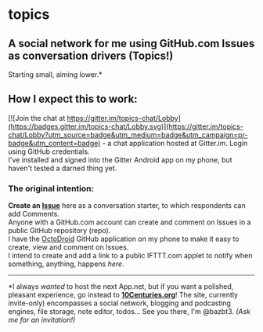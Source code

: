 # topics

## A social network for me using GitHub.com Issues as conversation drivers (Topics!)  
Starting small, aiming lower.\*


## How I expect this to work:
[![Join the chat at https://gitter.im/topics-chat/Lobby](https://badges.gitter.im/topics-chat/Lobby.svg)](https://gitter.im/topics-chat/Lobby?utm_source=badge&utm_medium=badge&utm_campaign=pr-badge&utm_content=badge) - a chat application hosted at Gitter.im.  Login using GitHub credentials.  
I've installed and signed into the Gitter Android app on my phone, but haven't tested a darned thing yet.

### The original intention:  
**Create an [Issue](/../../issues/)** here as a conversation starter, to which respondents can add Comments.  
Anyone with a GitHub.com account can create and comment on Issues in a public GitHub repository (repo).   
I have the [OctoDroid](https://github.com/Applications-Development/gh4a/blob/master/README.md) GitHub application on my phone to make it easy to create, view and comment on Issues.  
I intend to create and add a link to a public IFTTT.com applet to notify when something, anything, happens *here*.
   
---

\*I always *wanted* to host the next App.net, but if you want a polished, pleasant experience, go instead to **[10Centuries.org](https://10centuries.org/)**!  The site, currently invite-only) encompasses a social network, blogging and podcasting engines, file storage, note editor, todos...  See you there, I'm @bazbt3.  *(Ask me for an invitation!)*
